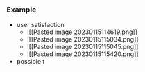 ### Example
+ user satisfaction 
	+ ![[Pasted image 20230115114619.png]]
	+ ![[Pasted image 20230115115034.png]]
	+ ![[Pasted image 20230115115045.png]]
	+ ![[Pasted image 20230115115420.png]]
+ possible t